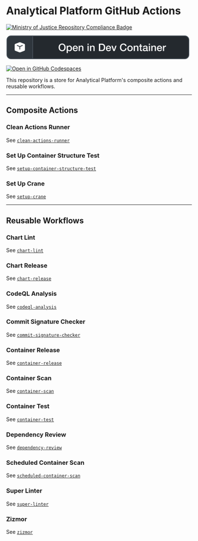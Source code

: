 # Analytical Platform GitHub Actions

[![Ministry of Justice Repository Compliance Badge](https://github-community.service.justice.gov.uk/repository-standards/api/analytical-platform-github-actions/badge)](https://github-community.service.justice.gov.uk/repository-standards/analytical-platform-github-actions)

[![Open in Dev Container](https://raw.githubusercontent.com/ministryofjustice/.devcontainer/refs/heads/main/contrib/badge.svg)](https://vscode.dev/redirect?url=vscode://ms-vscode-remote.remote-containers/cloneInVolume?url=https://github.com/ministryofjustice/analytical-platform-github-actions)

[![Open in GitHub Codespaces](https://github.com/codespaces/badge.svg)](https://codespaces.new/ministryofjustice/analytical-platform-github-actions)

This repository is a store for Analytical Platform's composite actions and reusable workflows.

---

## Composite Actions

### Clean Actions Runner

See [`clean-actions-runner`](/clean-actions-runner/README.md)

### Set Up Container Structure Test

See [`setup-container-structure-test`](/setup-container-structure-test/README.md)

### Set Up Crane

See [`setup-crane`](/setup-crane/README.md)

---

## Reusable Workflows

### Chart Lint

See [`chart-lint`](/docs/usage/workflows/chart-lint.md)

### Chart Release

See [`chart-release`](/docs/usage/workflows/chart-release.md)

### CodeQL Analysis

See [`codeql-analysis`](/docs/usage/workflows/codeql-analysis.md)

### Commit Signature Checker

See [`commit-signature-checker`](/docs/usage/workflows/commit-signature-checker.md)

### Container Release

See [`container-release`](/docs/usage/workflows/container-release.md)

### Container Scan

See [`container-scan`](/docs/usage/workflows/container-scan.md)

### Container Test

See [`container-test`](/docs/usage/workflows/container-test.md)

### Dependency Review

See [`dependency-review`](/docs/usage/workflows/dependency-review.md)

### Scheduled Container Scan

See [`scheduled-container-scan`](/docs/usage/workflows/scheduled-container-scan.md)

### Super Linter

See [`super-linter`](/docs/usage/workflows/super-linter.md)

### Zizmor

See [`zizmor`](/docs/usage/workflows/zizmor.md)

